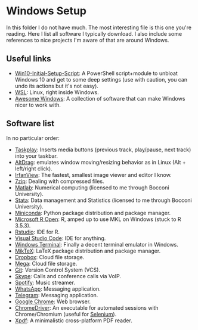 # Windows Setup

In this folder I do not have much.
The most interesting file is this one you're reading.
Here I list all software I typically download.
I also include some references to nice projects I'm aware of that are around Windows.


## Useful links

- [Win10-Initial-Setup-Script](https://github.com/Disassembler0/Win10-Initial-Setup-Script): A PowerShell script+module to unbloat Windows 10 and get to some deep settings (use with caution, you can undo its actions but it's not easy).
- [WSL](https://docs.microsoft.com/en-us/windows/wsl/about): Linux, right inside Windows.
- [Awesome Windows](https://github.com/Awesome-Windows/Awesome): A collection of software that can make Windows nicer to work with.


## Software list

In no particular order:

- [Taskplay](https://github.com/evilpro/Taskplay): Inserts media buttons (previous track, play/pause, next track) into your taskbar.
- [AltDrag](https://github.com/stefansundin/altdrag): emulates window moving/resizing behavior as in Linux (Alt + left/right click).
- [IrfanView](https://www.irfanview.com/): The fastest, smallest image viewer and editor I know.
- [7zip](https://www.7-zip.org/): Dealing with compressed files.
- [Matlab](https://www.mathworks.com/products/matlab.html): Numerical computing (licensed to me through Bocconi University).
- [Stata](https://www.stata.com/): Data management and Statistics (licensed to me through Bocconi University).
- [Miniconda](https://docs.conda.io/en/latest/miniconda.html): Python package distribution and package manager.
- [Microsoft R Open](https://mran.microsoft.com/open): R, amped up to use MKL on Windows (stuck to R 3.5.3).
- [Rstudio](https://rstudio.com/): IDE for R.
- [Visual Studio Code](https://code.visualstudio.com/): IDE for anything.
- [Windows Terminal](https://github.com/microsoft/terminal): Finally a decent terminal emulator in Windows.
- [MikTeX](https://miktex.org/): LaTeX package distribution and package manager.
- [Dropbox](https://www.dropbox.com/): Cloud file storage.
- [Mega](https://mega.nz/): Cloud file storage.
- [Git](https://git-scm.com/): Version Control System (VCS).
- [Skype](https://www.skype.com/): Calls and conference calls via VoIP.
- [Spotify](https://www.spotify.com/): Music streamer.
- [WhatsApp](https://www.whatsapp.com/): Messaging application.
- [Telegram](https://telegram.org/): Messaging application.
- [Google Chrome](https://www.google.com/chrome/): Web browser.
- [ChromeDriver](https://chromedriver.chromium.org/): An executable for automated sessions with Chrome/Chromium (useful for [Selenium](https://selenium-python.readthedocs.io/)).
- [Xpdf](https://www.xpdfreader.com/index.html): A minimalistic cross-platform PDF reader.
